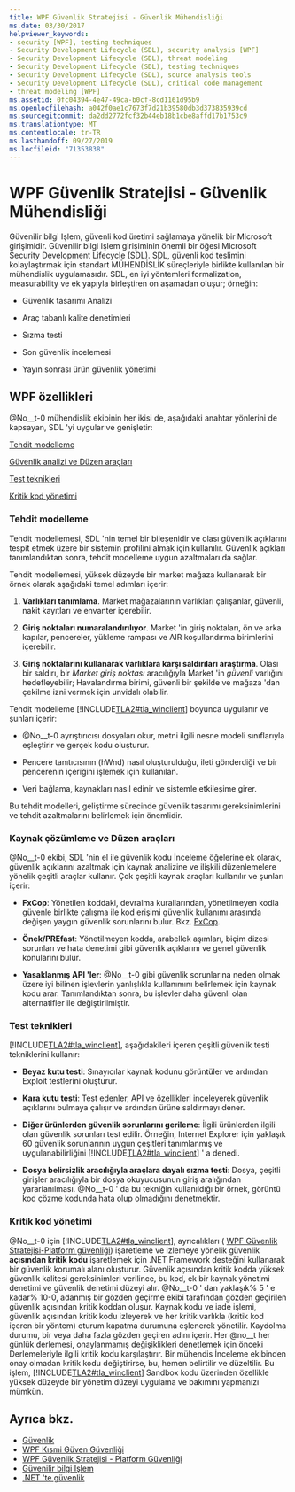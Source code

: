 ```yaml
---
title: WPF Güvenlik Stratejisi - Güvenlik Mühendisliği
ms.date: 03/30/2017
helpviewer_keywords:
- security [WPF], testing techniques
- Security Development Lifecycle (SDL), security analysis [WPF]
- Security Development Lifecycle (SDL), threat modeling
- Security Development Lifecycle (SDL), testing techniques
- Security Development Lifecycle (SDL), source analysis tools
- Security Development Lifecycle (SDL), critical code management
- threat modeling [WPF]
ms.assetid: 0fc04394-4e47-49ca-b0cf-8cd1161d95b9
ms.openlocfilehash: a042f0ae1c7673f7d21b39580db3d373835939cd
ms.sourcegitcommit: da2dd2772fcf32b44eb18b1cbe8affd17b1753c9
ms.translationtype: MT
ms.contentlocale: tr-TR
ms.lasthandoff: 09/27/2019
ms.locfileid: "71353838"
---
```

# <a name="wpf-security-strategy---security-engineering"></a>WPF Güvenlik Stratejisi - Güvenlik Mühendisliği
Güvenilir bilgi Işlem, güvenli kod üretimi sağlamaya yönelik bir Microsoft girişimidir. Güvenilir bilgi Işlem girişiminin önemli bir öğesi Microsoft Security Development Lifecycle (SDL). SDL, güvenli kod teslimini kolaylaştırmak için standart MÜHENDİSLİK süreçleriyle birlikte kullanılan bir mühendislik uygulamasıdır. SDL, en iyi yöntemleri formalization, measurability ve ek yapıyla birleştiren on aşamadan oluşur; örneğin:  
  
- Güvenlik tasarımı Analizi  
  
- Araç tabanlı kalite denetimleri  
  
- Sızma testi  
  
- Son güvenlik incelemesi  
  
- Yayın sonrası ürün güvenlik yönetimi  
  
## <a name="wpf-specifics"></a>WPF özellikleri  
 @No__t-0 mühendislik ekibinin her ikisi de, aşağıdaki anahtar yönlerini de kapsayan, SDL 'yi uygular ve genişletir:  
  
 [Tehdit modelleme](#threat_modeling)  
  
 [Güvenlik analizi ve Düzen araçları](#tools)  
  
 [Test teknikleri](#techniques)  
  
 [Kritik kod yönetimi](#critical_code)  
  
<a name="threat_modeling"></a>   
### <a name="threat-modeling"></a>Tehdit modelleme  
 Tehdit modellemesi, SDL 'nin temel bir bileşenidir ve olası güvenlik açıklarını tespit etmek üzere bir sistemin profilini almak için kullanılır. Güvenlik açıkları tanımlandıktan sonra, tehdit modelleme uygun azaltmaları da sağlar.  
  
 Tehdit modellemesi, yüksek düzeyde bir market mağaza kullanarak bir örnek olarak aşağıdaki temel adımları içerir:  
  
1. **Varlıkları tanımlama**. Market mağazalarının varlıkları çalışanlar, güvenli, nakit kayıtları ve envanter içerebilir.  
  
2. **Giriş noktaları numaralandırılıyor**. Market 'in giriş noktaları, ön ve arka kapılar, pencereler, yükleme rampası ve AIR koşullandırma birimlerini içerebilir.  
  
3. **Giriş noktalarını kullanarak varlıklara karşı saldırıları araştırma**. Olası bir saldırı, bir *Market giriş noktası* aracılığıyla Market 'in *güvenli* varlığını hedefleyebilir; Havalandırma birimi, güvenli bir şekilde ve mağaza 'dan çekilme izni vermek için unvidalı olabilir.  
  
 Tehdit modelleme [!INCLUDE[TLA2#tla_winclient](../../../includes/tla2sharptla-winclient-md.md)] boyunca uygulanır ve şunları içerir:  
  
- @No__t-0 ayrıştırıcısı dosyaları okur, metni ilgili nesne modeli sınıflarıyla eşleştirir ve gerçek kodu oluşturur.  
  
- Pencere tanıtıcısının (hWnd) nasıl oluşturulduğu, ileti gönderdiği ve bir pencerenin içeriğini işlemek için kullanılan.  
  
- Veri bağlama, kaynakları nasıl edinir ve sistemle etkileşime girer.  
  
 Bu tehdit modelleri, geliştirme sürecinde güvenlik tasarımı gereksinimlerini ve tehdit azaltmalarını belirlemek için önemlidir.  
  
<a name="tools"></a>   
### <a name="source-analysis-and-editing-tools"></a>Kaynak çözümleme ve Düzen araçları  
 @No__t-0 ekibi, SDL 'nin el ile güvenlik kodu İnceleme öğelerine ek olarak, güvenlik açıklarını azaltmak için kaynak analizine ve ilişkili düzenlemelere yönelik çeşitli araçlar kullanır. Çok çeşitli kaynak araçları kullanılır ve şunları içerir:  
  
- **FxCop**: Yönetilen koddaki, devralma kurallarından, yönetilmeyen kodla güvenle birlikte çalışma ile kod erişimi güvenlik kullanımı arasında değişen yaygın güvenlik sorunlarını bulur. Bkz. [FxCop](https://docs.microsoft.com/previous-versions/dotnet/netframework-3.0/bb429476%28v=vs.80%29).  
  
- **Önek/PREfast**: Yönetilmeyen kodda, arabellek aşımları, biçim dizesi sorunları ve hata denetimi gibi güvenlik açıklarını ve genel güvenlik konularını bulur.  
  
- **Yasaklanmış API 'ler**: @No__t-0 gibi güvenlik sorunlarına neden olmak üzere iyi bilinen işlevlerin yanlışlıkla kullanımını belirlemek için kaynak kodu arar. Tanımlandıktan sonra, bu işlevler daha güvenli olan alternatifler ile değiştirilmiştir.  
  
<a name="techniques"></a>   
### <a name="testing-techniques"></a>Test teknikleri  
 [!INCLUDE[TLA2#tla_winclient](../../../includes/tla2sharptla-winclient-md.md)], aşağıdakileri içeren çeşitli güvenlik testi tekniklerini kullanır:  
  
- **Beyaz kutu testi**: Sınayıcılar kaynak kodunu görüntüler ve ardından Exploit testlerini oluşturur.
  
- **Kara kutu testi**: Test edenler, API ve özellikleri inceleyerek güvenlik açıklarını bulmaya çalışır ve ardından ürüne saldırmayı dener.  
  
- **Diğer ürünlerden güvenlik sorunlarını gerileme**: İlgili ürünlerden ilgili olan güvenlik sorunları test edilir. Örneğin, Internet Explorer için yaklaşık 60 güvenlik sorunlarının uygun çeşitleri tanımlanmış ve uygulanabilirliğini [!INCLUDE[TLA2#tla_winclient](../../../includes/tla2sharptla-winclient-md.md)] ' a denedi.  
  
- **Dosya belirsizlik aracılığıyla araçlara dayalı sızma testi**: Dosya, çeşitli girişler aracılığıyla bir dosya okuyucusunun giriş aralığından yararlanılması. @No__t-0 ' da bu tekniğin kullanıldığı bir örnek, görüntü kod çözme kodunda hata olup olmadığını denetmektir.  
  
<a name="critical_code"></a>   
### <a name="critical-code-management"></a>Kritik kod yönetimi  
 @No__t-0 için [!INCLUDE[TLA2#tla_winclient](../../../includes/tla2sharptla-winclient-md.md)], ayrıcalıkları ( [WPF Güvenlik Stratejisi-Platform güvenliği](wpf-security-strategy-platform-security.md)) işaretleme ve izlemeye yönelik güvenlik **açısından kritik kodu** işaretlemek için .NET Framework desteğini kullanarak bir güvenlik korumalı alanı oluşturur. Güvenlik açısından kritik kodda yüksek güvenlik kalitesi gereksinimleri verilince, bu kod, ek bir kaynak yönetimi denetimi ve güvenlik denetimi düzeyi alır. @No__t-0 ' dan yaklaşık% 5 ' e kadar% 10-0, adanmış bir gözden geçirme ekibi tarafından gözden geçirilen güvenlik açısından kritik koddan oluşur. Kaynak kodu ve iade işlemi, güvenlik açısından kritik kodu izleyerek ve her kritik varlıkla (kritik kod içeren bir yöntem) oturum kapatma durumuna eşlenerek yönetilir. Kaydolma durumu, bir veya daha fazla gözden geçiren adını içerir. Her @no__t her günlük derlemesi, onaylanmamış değişiklikleri denetlemek için önceki Derlemeleriyle ilgili kritik kodu karşılaştırır. Bir mühendis İnceleme ekibinden onay olmadan kritik kodu değiştirirse, bu, hemen belirtilir ve düzeltilir. Bu işlem, [!INCLUDE[TLA2#tla_winclient](../../../includes/tla2sharptla-winclient-md.md)] Sandbox kodu üzerinden özellikle yüksek düzeyde bir yönetim düzeyi uygulama ve bakımını yapmanızı mümkün.  
  
## <a name="see-also"></a>Ayrıca bkz.

- [Güvenlik](security-wpf.md)
- [WPF Kısmi Güven Güvenliği](wpf-partial-trust-security.md)
- [WPF Güvenlik Stratejisi - Platform Güvenliği](wpf-security-strategy-platform-security.md)
- [Güvenilir bilgi Işlem](https://www.microsoft.com/mscorp/twc/default.mspx)
- [.NET 'te güvenlik](../../standard/security/index.md)

